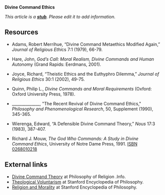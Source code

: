 **Divine Command Ethics**

*This article is a **[stub](http://www.theopedia.com/Category:Theopedia_stubs "Category:Theopedia stubs")**. Please edit it to add information.*
## Resources

-   Adams, Robert Merrihue, “Divine Command Metaethics Modified
    Again,” *Journal of Religious Ethi*cs 7:1 (1979), 66-79.

-   Hare, John,
    *God’s Call: Moral Realism, Divine Commands and Human Autono*my
    (Grand Rapids: Eerdmans, 2001).

-   Joyce, Richard, “Theistic Ethics and the Euthyphro Dilemma,”
    *Journal of Religious Ethics* 30:1 (2002), 49-75.

-   Quinn, Philip L., *Divine Commands and Moral Requirements*
    (Oxford: Oxford University Press, 1978).

-   \_\_\_\_\_\_\_\_\_\_\_\_\_\_, "The Recent Revival of Divine
    Command Ethics," *Philosophy and Phenomenological Research*, 50,
    Supplement (1990), 345-365.

-   Wierenga, Edward, “A Defensible Divine Command Theory,” *Nous*
    17:3 (1983), 387-407.

-   Richard J. Mouw,
    *The God Who Commands: A Study in Divine Command Ethics*,
    University of Notre Dame Press, 1991.
    [ISBN 0268010218](http://www.theopedia.com/Special:BookSources/0268010218)

## External links

-   [Divine Command Theory](http://www.philosophyofreligion.info/divinecommandtheory.html)
    at Philosophy of Religion .Info.
-   [Theological Voluntarism](http://plato.stanford.edu/entries/voluntarism-theological/)
    at Stanford Encyclopedia of Philosophy.
-   [Religion and Morality](http://plato.stanford.edu/entries/voluntarism-theological/)
    at Stanford Encyclopedia of Philosophy.




